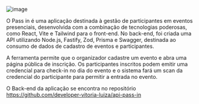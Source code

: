 ![image](https://github.com/developer-vitoria-luiza/reactjs-pass-in/assets/165946610/704f08e1-14aa-4073-9355-7d3142864041)

O Pass in é uma aplicação destinada à gestão de participantes em eventos presenciais, desenvolvida com a combinação de tecnologias poderosas, como React, Vite e Tailwind para o front-end. No back-end, foi criada uma API utilizando Node.js, Fastify, Zod, Prisma e Swagger, destinada ao consumo de dados de cadastro de eventos e participantes.

A ferramenta permite que o organizador cadastre um evento e abra uma página pública de inscrição. Os participantes inscritos podem emitir uma credencial para check-in no dia do evento e o sistema fará um scan da credencial do participante para permitir a entrada no evento.

O Back-end da aplicação se encontra no repositório https://github.com/developer-vitoria-luiza/api-pass-in
